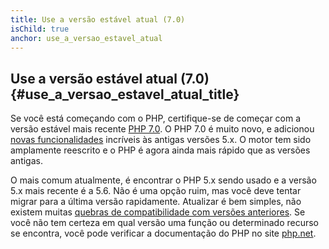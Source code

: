 ```yaml
---
title: Use a versão estável atual (7.0)
isChild: true
anchor: use_a_versao_estavel_atual
---
```


## Use a versão estável atual (7.0) {#use_a_versao_estavel_atual_title}

Se você está começando com o PHP, certifique-se de começar com a versão estável mais recente [PHP 7.0][php-release]. O PHP 7.0 é muito novo, e adicionou [novas funcionalidades](#destaques_da_linguagem) incríveis às antigas versões 5.x. O motor tem sido amplamente reescrito e o PHP é agora ainda mais rápido que as versões antigas.

O mais comum atualmente, é encontrar o PHP 5.x sendo usado e a versão 5.x mais recente é a 5.6. Não é uma opção ruim, mas 
você deve tentar migrar para a última versão rapidamente. Atualizar é bem simples, não existem muitas 
[quebras de compatibilidade com versões anteriores][php-breaks]. Se você não tem certeza em qual versão uma função ou determinado recurso se encontra, você pode verificar a documentação do PHP no site [php.net][php-docs].

[php-release]: http://php.net/downloads
[php-docs]: http://php.net/manual/
[php-breaks]: http://php.net/manual/pt_BR/migration70.incompatible.php
